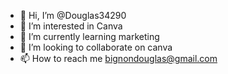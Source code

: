 - 👋 Hi, I’m @Douglas34290
- 👀 I’m interested in Canva 
- 🌱 I’m currently learning marketing
- 💞️ I’m looking to collaborate on canva 
- 📫 How to reach me bignondouglas@gmail.com

<!---
Douglas34290/Douglas34290 is a ✨ special ✨ repository because its `README.md` (this file) appears on your GitHub profile.
You can click the Preview link to take a look at your changes.
--->
